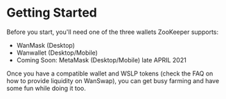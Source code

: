 # Getting Started

Before you start, you'll need one of the three wallets ZooKeeper supports:

*   WanMask (Desktop)
*   Wanwallet (Desktop/Mobile)
*   Coming Soon: MetaMask (Desktop/Mobile) late APRIL 2021

Once you have a compatible wallet and WSLP tokens (check the FAQ on how to provide liquidity on WanSwap), you can get busy farming and have some fun while doing it too.